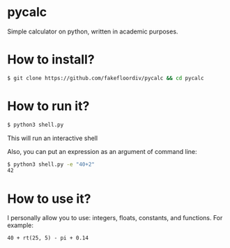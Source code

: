 # pycalc
Simple calculator on python, written in academic purposes.

# How to install?
```bash
$ git clone https://github.com/fakefloordiv/pycalc && cd pycalc
```

# How to run it?
```bash
$ python3 shell.py
```

This will run an interactive shell

Also, you can put an expression as an argument of command line:
```bash
$ python3 shell.py -e "40+2"
42
```

# How to use it?
I personally allow you to use: integers, floats, constants, and functions. For example:
```
40 + rt(25, 5) - pi + 0.14
```

